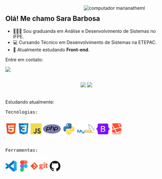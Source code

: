 <img src="https://raw.githubusercontent.com/MicaelliMedeiros/micaellimedeiros/master/image/computer-illustration.png" width="260px" align="right" alt="computador marianatheml">

## Olá! Me chamo Sara Barbosa

- 👩🏽‍💻 Sou graduanda em Análise e Desenvolvimento de Sistemas no IFPE.<br>
- 💻 Cursando Técnico em Desenvolvimento de Sistemas na ETEPAC.
- 💎 Atualmente estudando <strong>Front-end</strong>.</p>

Entre em contato:</p>

<div> 
  <a href="https://www.linkedin.com/in/saravbarbosa" target="_blank"><img src="https://img.shields.io/badge/-Linkedin-15141B?style=for-the-badge&logo=linkedin&logoColor=8B67DB" target="_blank"></a> 
  </div>
   
  
##
<div align="center">
<img height="180em" src="https://github-readme-stats.vercel.app/api?username=saravbarbosa&show_icons=true&theme=aura&hide_border=true&include_all_commits=true&count_private=true"/> 
<img height="180em" src="https://github-readme-stats.vercel.app/api/top-langs/?username=saravbarbosa&layout=compact&theme=aura&hide_border=true&langs_count=10"/> 
</div>
  </br>
  </br>
 Estudando atualmente:</p>
<kbd>Tecnologias:</kbd><br>
  <div style="display: inline_block"><br>
  <img align="center" alt="Sara-HTML" height="35" width="35" src="https://raw.githubusercontent.com/devicons/devicon/master/icons/html5/html5-original.svg">
  <img align="center" alt="Sara-CSS" height="35" width="35" src="https://raw.githubusercontent.com/devicons/devicon/master/icons/css3/css3-original.svg">
  <img align="center" alt="Sara-JavaScript" height="35" width="35" src="https://raw.githubusercontent.com/devicons/devicon/master/icons/javascript/javascript-original.svg">
  <img align="center" alt="Sara-PHP" height="55" width="55" src="https://raw.githubusercontent.com/devicons/devicon/master/icons/php/php-original.svg">
  <img align="center" alt="Sara-Python" height="43" width="43" src="https://raw.githubusercontent.com/devicons/devicon/master/icons/python/python-original.svg">
  <img align="center" alt="Sara-MySQL" height="55" width="55" src="https://raw.githubusercontent.com/devicons/devicon/master/icons/mysql/mysql-original-wordmark.svg">
  <img align="center" alt="Sara-Bootstrap" height="43" width="43" src="https://raw.githubusercontent.com/devicons/devicon/master/icons/bootstrap/bootstrap-original.svg">
   <img align="center" alt="Sara-Laravel" height="35" width="35" src="https://raw.githubusercontent.com/devicons/devicon/master/icons/laravel/laravel-plain-wordmark.svg">
</div>
</div>

  
##


  <kbd>Ferramentas:</kbd><br>
    <div style="display: inline_block">
     <img align="center" alt="Sara-Vscode" height="35" width="35" src="https://raw.githubusercontent.com/devicons/devicon/1119b9f84c0290e0f0b38982099a2bd027a48bf1/icons/vscode/vscode-original.svg">
     <img align="center" alt="Sara-Figma" height="35" width="35" src="https://raw.githubusercontent.com/devicons/devicon/2ae2a900d2f041da66e950e4d48052658d850630/icons/figma/figma-original.svg">
     <img align="center" alt="Sara-Git" height="55" width="55" src="https://raw.githubusercontent.com/devicons/devicon/2ae2a900d2f041da66e950e4d48052658d850630/icons/git/git-plain-wordmark.svg">
     <img align="center" alt="Sara-GitHub" height="35" width="35" src="https://raw.githubusercontent.com/devicons/devicon/2ae2a900d2f041da66e950e4d48052658d850630/icons/github/github-original.svg">
</div>
</div>
